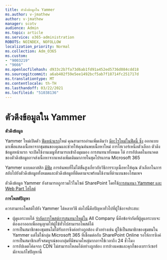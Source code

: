 ```yaml
---
title: ตัวดึงข้อมูลใน Yammer
ms.author: v-jmathew
author: v-jmathew
manager: scotv
audience: Admin
ms.topic: article
ms.service: o365-administration
ROBOTS: NOINDEX, NOFOLLOW
localization_priority: Normal
ms.collection: Adm_O365
ms.custom:
- "9003219"
- "9666"
ms.openlocfilehash: d933c2b7fa73d6ab1fd91a452ed5736d084cdd18
ms.sourcegitcommit: a6ab402f59e5ee1492bcf5ab7f18714fc251717d
ms.translationtype: MT
ms.contentlocale: th-TH
ms.lasthandoff: 03/22/2021
ms.locfileid: "51038136"
---
```

# <a name="feeds-in-yammer"></a>ตัวดึงข้อมูลใน Yammer

**ตัวดึงข้อมูล**

Yammer ใหม่เปิดตัว [ฟีดหน้าแรก](https://support.microsoft.com/office/what-s-in-the-yammer-home-feed-8fff52dd-5b38-468c-b963-fa4c6a4f9254)ใหม่ คุณสามารถอ่านเพิ่มเติมว่า [มีอะไรใหม่ในฟีดนี้ ซึ่ง](https://techcommunity.microsoft.com/t5/yammer-blog/yammer-discovery-what-is-in-my-feed/ba-p/1596230) ออกแบบมาเพื่อแสดงเนื้อหาจากชุมชนของคุณและช่วยให้คุณค้นพบเนื้อหาใหม่ การโฮเวอร์เหนือตัวเลือก ตัวดึงข้อมูลหน้าแรก จะเปิดใช้งานเมนูที่สามารถเข้าถึงมุมมอง การสนทนาทั้งหมด ได้ การอัปเดตในอนาคตของตัวดึงข้อมูลอาจส่งเนื้อหาจากแหล่งเพิ่มเติมมาภายในชุดโปรแกรม Microsoft 365

Yammer แบบคลาสสิก [มีฟีด](https://support.microsoft.com/office/what-s-in-the-yammer-discovery-feed-28ba9a79-2bde-4e7c-8420-db2296c3ca49) การค้นพบที่ไม่ได้ขั้นสูงเกี่ยวกับวิธีการระบุเนื้อหาให้คุณ ตัวเลือกในการสลับไปยังตัวดึงข้อมูลทั้งหมดและตัวดึงข้อมูลที่ติดตามจะพร้อมใช้งานที่ด้านบนของโฮมเพจ

ตัวดึงข้อมูล Yammer ยังสามารถถูกรวมไว้ในไซต์ SharePoint โดยใช้[การสนทนา Yammer และ Web Part ไฮไลต์](https://support.microsoft.com/office/use-a-yammer-web-part-in-sharepoint-online-a53cfa0c-3d09-42c8-a286-1038a81c59da)

**การโพสต์ปัญหา**

ควรสามารถโพสต์ไปยัง Yammer ได้หลายวิธี ต่อไปนี้คือปัญหาทั่วไปที่ผู้ใช้อาจประสบ:

- ผู้ดูแลระบบได้ [จํากัดการโพสต์การสนทนาใหม่ใน](https://support.microsoft.com/office/restrict-all-company-posts-in-yammer-3219d2ae-db15-4c9f-9dd2-28559ae39a97) All Company นี่คือข้อจํากัดที่ผู้ดูแลระบบจะต้องเอาออกเพื่ออนุญาตให้ผู้ใช้ทั่วไปสามารถโพสต์ได้
- การเป็นสมาชิกของชุมชนไม่ได้รับการซิงค์อย่างถูกต้อง ตัวอย่างเช่น ผู้ใช้เป็นสมาชิกของชุมชนใน Yammer แต่ไม่ใช่กลุ่ม Microsoft 365 ที่เชื่อมต่อกับ SharePoint Online รอให้การซิงค์การเป็นสมาชิกเสร็จสมบูรณ์ของกลุ่มที่มีขนาดใหญ่มากอาจใช้เวลาถึง 24 ชั่วโมง
- การอัปเดตโค้ดจาก CDN ไม่สามารถโหลดได้อย่างถูกต้อง การล้างแคชและคุกกี้ของเบราว์เซอร์มักจะแก้ไขปัญหานี้
